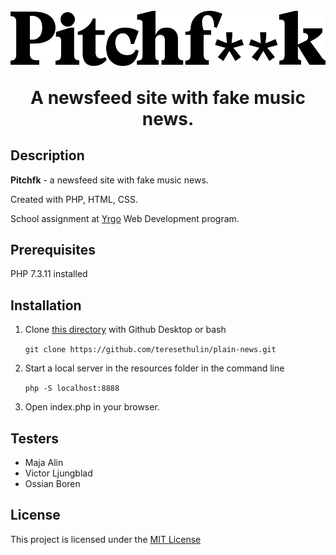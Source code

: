 <h1 align="center">
    <br>
    <img src="/resources/images/pitchf--k.png" align="center">
    <br>
    <br>
        A newsfeed site with fake music news.
    <br>
</h1>




## Description
**Pitchfk** - a newsfeed site with fake music news.

Created with PHP, HTML, CSS.

School assignment at [Yrgo](https://yrgo.se/) Web Development program.


## Prerequisites
PHP 7.3.11 installed

## Installation
1. Clone [this directory](https://github.com/teresethulin/plain-news.git) with Github Desktop or bash

    `git clone https://github.com/teresethulin/plain-news.git`
    
2. Start a local server in the resources folder in the command line

    `php -S localhost:8888`

3. Open index.php in your browser.
    
    
## Testers
- Maja Alin
- Victor Ljungblad
- Ossian Boren

## License
This project is licensed under the [MIT License](../plain-news/LICENSE)
